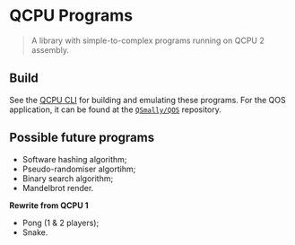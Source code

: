 
# QCPU Programs

> A library with simple-to-complex programs running on QCPU 2 assembly.

## Build

See the [QCPU CLI](https://github.com/QSmally/QCPU-CLI) for building and emulating these programs. For the QOS application, it can be found at the [`QSmally/QOS`](https://github.com/QSmally/QOS) repository.

## Possible future programs

* Software hashing algorithm;
* Pseudo-randomiser algortihm;
* Binary search algorithm;
* Mandelbrot render.

**Rewrite from QCPU 1**

* Pong (1 & 2 players);
* Snake.
